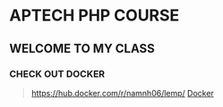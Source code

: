 # APTECH PHP COURSE

## WELCOME TO MY CLASS

### CHECK OUT DOCKER

> https://hub.docker.com/r/namnh06/lemp/ [Docker](https://hub.docker.com/r/namnh06/lemp/)
